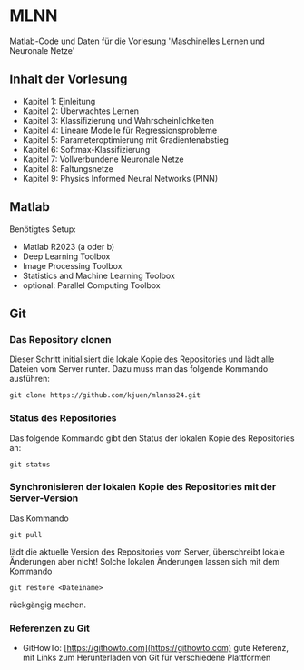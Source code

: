 # MLNN

Matlab-Code und Daten für die Vorlesung 'Maschinelles Lernen und Neuronale Netze'


## Inhalt der Vorlesung

  * Kapitel 1: Einleitung
  * Kapitel 2: Überwachtes Lernen
  * Kapitel 3: Klassifizierung und Wahrscheinlichkeiten
  * Kapitel 4: Lineare Modelle für Regressionsprobleme
  * Kapitel 5: Parameteroptimierung mit Gradientenabstieg
  * Kapitel 6: Softmax-Klassifizierung
  * Kapitel 7: Vollverbundene Neuronale Netze
  * Kapitel 8: Faltungsnetze
  * Kapitel 9: Physics Informed Neural Networks (PINN)

## Matlab

Benötigtes Setup:

  * Matlab R2023 (a oder b)
  * Deep Learning Toolbox
  * Image Processing Toolbox
  * Statistics and Machine Learning Toolbox
  * optional: Parallel Computing Toolbox



## Git

### Das Repository clonen
Dieser Schritt initialisiert die lokale Kopie des Repositories und lädt alle Dateien vom
Server runter. Dazu muss man das folgende Kommando ausführen:

```
git clone https://github.com/kjuen/mlnnss24.git
```

### Status des Repositories
Das folgende Kommando gibt den Status der lokalen Kopie des Repositories an:

```
git status
```

### Synchronisieren der lokalen Kopie des Repositories mit der Server-Version
Das Kommando

```
git pull
```

lädt die aktuelle Version des Repositories vom Server, überschreibt lokale Änderungen aber
nicht! Solche lokalen Änderungen lassen sich mit dem Kommando

```
git restore <Dateiname>
```
rückgängig machen.


### Referenzen zu Git
* GitHowTo: [https://githowto.com](https://githowto.com)
  gute Referenz, mit Links zum Herunterladen von Git für verschiedene Plattformen
